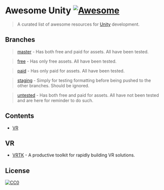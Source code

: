 # Awesome Unity [![Awesome](https://awesome.re/badge.svg)](https://awesome.re)

> A curated list of awesome resources for [Unity](https://unity.com/) development.

## Branches

> [master](https://github.com/PureSaltProductions/awesome-unity/tree/master) - Has both free and paid for assets. All have been tested.

> [free](https://github.com/PureSaltProductions/awesome-unity/tree/free) - Has only free assets. All have been tested.

> [paid](https://github.com/PureSaltProductions/awesome-unity/tree/paid) - Has only paid for assets. All have been tested.

> [staging](https://github.com/PureSaltProductions/awesome-unity/tree/staging) - Simply for testing formatting before being pushed to the other branches. Should be ignored.

> [untested](https://github.com/PureSaltProductions/awesome-unity/tree/untested) - Has both free and paid for assets. All have not been tested and are here for reminder to do such.

## Contents

- [VR](#vr)

## VR

- [VRTK](https://github.com/ExtendRealityLtd/VRTK) - A productive toolkit for rapidly building VR solutions.

## License

[![CC0](https://mirrors.creativecommons.org/presskit/buttons/88x31/svg/cc-zero.svg)](https://creativecommons.org/publicdomain/zero/1.0)